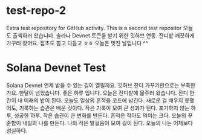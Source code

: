 # test-repo-2
Extra test repository for GitHub activity.
This is a second test repositor
오늘도 출첵하러 왔습니다.
솔라나 Devnet 토큰을 받기 위한 깃허브 연동.
잔디밭 깨끗하게 가꾸러 왔어요. 잡초도 뽑고 다듬고 ㅎㅎ
오늘은 멋진 날입니다 ^^
# Solana Devnet Test
Solana Devnet 언제 받을 수 있는 길이 열릴까요. 깃허브 잔디 가꾸기만으로는 부족한가요. 한달이 넘었습니다.
좋은 하루 입니다.
오늘은 잔디밭에 물주러 왔습니다.
잔디 한 칸이 내 미래의 밭이 된다.
오늘도 일상의 흔적을 코드에 남긴다.
새로운 걸 배우지 못했어도, 기록하는 습관은 배운 것이다.
작은 기록이 모여 큰 성과가 된다.
포기하지 않는 하루, 성공한 하루.
작은 습관이 큰 변화를 만든다.
흔적은 작아도 의미는 크다.
오늘의 꾸준함이 내일의 나를 만든다.
나의 작은 발걸음이 모여 길이 된다.
오늘의 나는 어제보다 성실하다.
